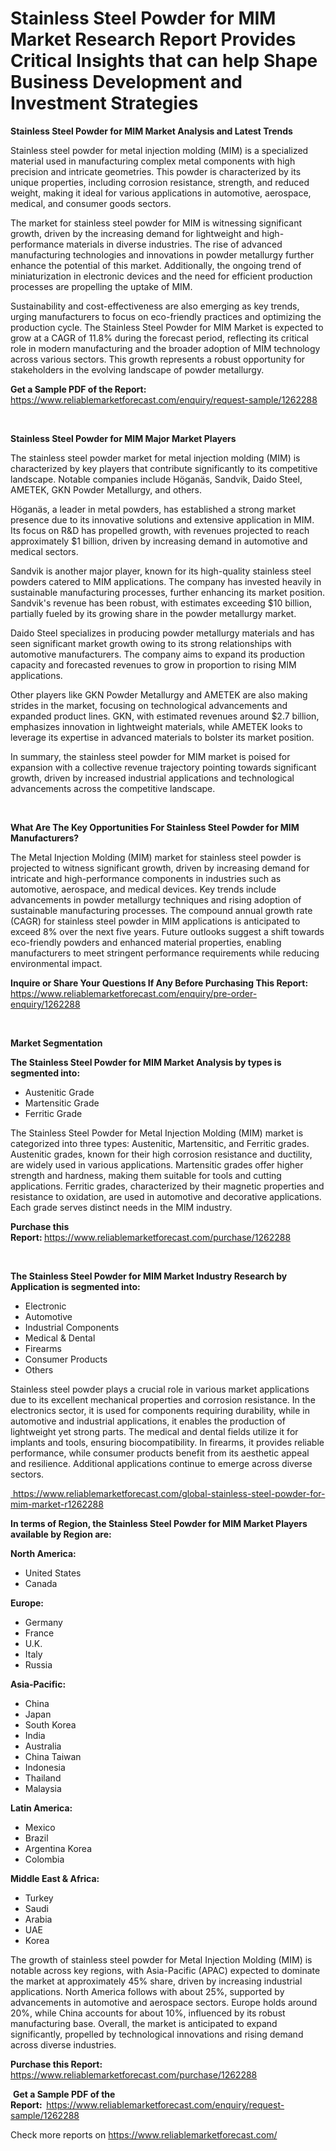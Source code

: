 <p><h1>Stainless Steel Powder for MIM Market Research Report Provides Critical Insights that can help Shape Business Development and Investment Strategies</h1></p><p><strong>Stainless Steel Powder for MIM Market Analysis and Latest Trends</strong></p>
<p><p>Stainless steel powder for metal injection molding (MIM) is a specialized material used in manufacturing complex metal components with high precision and intricate geometries. This powder is characterized by its unique properties, including corrosion resistance, strength, and reduced weight, making it ideal for various applications in automotive, aerospace, medical, and consumer goods sectors.</p><p>The market for stainless steel powder for MIM is witnessing significant growth, driven by the increasing demand for lightweight and high-performance materials in diverse industries. The rise of advanced manufacturing technologies and innovations in powder metallurgy further enhance the potential of this market. Additionally, the ongoing trend of miniaturization in electronic devices and the need for efficient production processes are propelling the uptake of MIM.</p><p>Sustainability and cost-effectiveness are also emerging as key trends, urging manufacturers to focus on eco-friendly practices and optimizing the production cycle. The Stainless Steel Powder for MIM Market is expected to grow at a CAGR of 11.8% during the forecast period, reflecting its critical role in modern manufacturing and the broader adoption of MIM technology across various sectors. This growth represents a robust opportunity for stakeholders in the evolving landscape of powder metallurgy.</p></p>
<p><strong>Get a Sample PDF of the Report:&nbsp;</strong> <a href="https://www.reliablemarketforecast.com/enquiry/request-sample/1262288?utm_campaign=2124&utm_medium=2&utm_source=Github&utm_content=ia&utm_term=02022025&utm_id=stainless-steel-powder-for-mim">https://www.reliablemarketforecast.com/enquiry/request-sample/1262288</a></p>
<p>&nbsp;</p>
<p><strong>Stainless Steel Powder for MIM Major Market Players</strong></p>
<p><p>The stainless steel powder market for metal injection molding (MIM) is characterized by key players that contribute significantly to its competitive landscape. Notable companies include Höganäs, Sandvik, Daido Steel, AMETEK, GKN Powder Metallurgy, and others. </p><p>Höganäs, a leader in metal powders, has established a strong market presence due to its innovative solutions and extensive application in MIM. Its focus on R&D has propelled growth, with revenues projected to reach approximately $1 billion, driven by increasing demand in automotive and medical sectors.</p><p>Sandvik is another major player, known for its high-quality stainless steel powders catered to MIM applications. The company has invested heavily in sustainable manufacturing processes, further enhancing its market position. Sandvik's revenue has been robust, with estimates exceeding $10 billion, partially fueled by its growing share in the powder metallurgy market.</p><p>Daido Steel specializes in producing powder metallurgy materials and has seen significant market growth owing to its strong relationships with automotive manufacturers. The company aims to expand its production capacity and forecasted revenues to grow in proportion to rising MIM applications.</p><p>Other players like GKN Powder Metallurgy and AMETEK are also making strides in the market, focusing on technological advancements and expanded product lines. GKN, with estimated revenues around $2.7 billion, emphasizes innovation in lightweight materials, while AMETEK looks to leverage its expertise in advanced materials to bolster its market position.</p><p>In summary, the stainless steel powder for MIM market is poised for expansion with a collective revenue trajectory pointing towards significant growth, driven by increased industrial applications and technological advancements across the competitive landscape.</p></p>
<p>&nbsp;</p>
<p><strong>What Are The Key Opportunities For Stainless Steel Powder for MIM Manufacturers?</strong></p>
<p><p>The Metal Injection Molding (MIM) market for stainless steel powder is projected to witness significant growth, driven by increasing demand for intricate and high-performance components in industries such as automotive, aerospace, and medical devices. Key trends include advancements in powder metallurgy techniques and rising adoption of sustainable manufacturing processes. The compound annual growth rate (CAGR) for stainless steel powder in MIM applications is anticipated to exceed 8% over the next five years. Future outlooks suggest a shift towards eco-friendly powders and enhanced material properties, enabling manufacturers to meet stringent performance requirements while reducing environmental impact.</p></p>
<p><strong>Inquire or Share Your Questions If Any Before Purchasing This Report:</strong> <a href="https://www.reliablemarketforecast.com/enquiry/pre-order-enquiry/1262288?utm_campaign=2124&utm_medium=2&utm_source=Github&utm_content=ia&utm_term=02022025&utm_id=stainless-steel-powder-for-mim">https://www.reliablemarketforecast.com/enquiry/pre-order-enquiry/1262288</a></p>
<p>&nbsp;</p>
<p><strong>Market Segmentation</strong></p>
<p><strong>The Stainless Steel Powder for MIM Market Analysis by types is segmented into:</strong></p>
<p><ul><li>Austenitic Grade</li><li>Martensitic Grade</li><li>Ferritic Grade</li></ul></p>
<p><p>The Stainless Steel Powder for Metal Injection Molding (MIM) market is categorized into three types: Austenitic, Martensitic, and Ferritic grades. Austenitic grades, known for their high corrosion resistance and ductility, are widely used in various applications. Martensitic grades offer higher strength and hardness, making them suitable for tools and cutting applications. Ferritic grades, characterized by their magnetic properties and resistance to oxidation, are used in automotive and decorative applications. Each grade serves distinct needs in the MIM industry.</p></p>
<p><strong>Purchase this Report:&nbsp;</strong><a href="https://www.reliablemarketforecast.com/purchase/1262288?utm_campaign=2124&utm_medium=2&utm_source=Github&utm_content=ia&utm_term=02022025&utm_id=stainless-steel-powder-for-mim">https://www.reliablemarketforecast.com/purchase/1262288</a></p>
<p>&nbsp;</p>
<p><strong>The Stainless Steel Powder for MIM Market Industry Research by Application is segmented into:</strong></p>
<p><ul><li>Electronic</li><li>Automotive</li><li>Industrial Components</li><li>Medical & Dental</li><li>Firearms</li><li>Consumer Products</li><li>Others</li></ul></p>
<p><p>Stainless steel powder plays a crucial role in various market applications due to its excellent mechanical properties and corrosion resistance. In the electronics sector, it is used for components requiring durability, while in automotive and industrial applications, it enables the production of lightweight yet strong parts. The medical and dental fields utilize it for implants and tools, ensuring biocompatibility. In firearms, it provides reliable performance, while consumer products benefit from its aesthetic appeal and resilience. Additional applications continue to emerge across diverse sectors.</p></p>
<p><a href="https://www.reliablemarketforecast.com/global-stainless-steel-powder-for-mim-market-r1262288?utm_campaign=2124&utm_medium=2&utm_source=Github&utm_content=ia&utm_term=02022025&utm_id=stainless-steel-powder-for-mim">&nbsp;https://www.reliablemarketforecast.com/global-stainless-steel-powder-for-mim-market-r1262288</a></p>
<p><strong>In terms of Region, the Stainless Steel Powder for MIM Market Players available by Region are:</strong></p>
<p>
    <p> <strong> North America: </strong>
        <ul>
            <li>United States</li>
            <li>Canada</li>
        </ul>
        </p> 
    <p> <strong> Europe: </strong>
        <ul>
            <li>Germany</li>
            <li>France</li>
            <li>U.K.</li>
            <li>Italy</li>
            <li>Russia</li>
        </ul>
        </p> 
    <p> <strong> Asia-Pacific: </strong>
        <ul>
            <li>China</li>
            <li>Japan</li>
            <li>South Korea</li>
            <li>India</li>
            <li>Australia</li>
            <li>China Taiwan</li>
            <li>Indonesia</li>
            <li>Thailand</li>
            <li>Malaysia</li>
        </ul>
        </p> 
    <p> <strong> Latin America: </strong>
        <ul>
            <li>Mexico</li>
            <li>Brazil</li>
            <li>Argentina Korea</li>
            <li>Colombia</li>
        </ul>
        </p> 
    <p> <strong> Middle East & Africa: </strong>
        <ul>
            <li>Turkey</li>
            <li>Saudi</li>
            <li>Arabia</li>
            <li>UAE</li>
            <li>Korea</li>
        </ul>
    </p>
    </p>
<p><p>The growth of stainless steel powder for Metal Injection Molding (MIM) is notable across key regions, with Asia-Pacific (APAC) expected to dominate the market at approximately 45% share, driven by increasing industrial applications. North America follows with about 25%, supported by advancements in automotive and aerospace sectors. Europe holds around 20%, while China accounts for about 10%, influenced by its robust manufacturing base. Overall, the market is anticipated to expand significantly, propelled by technological innovations and rising demand across diverse industries.</p></p>
<p><strong>Purchase this Report: </strong><a href="https://www.reliablemarketforecast.com/purchase/1262288?utm_campaign=2124&utm_medium=2&utm_source=Github&utm_content=ia&utm_term=02022025&utm_id=stainless-steel-powder-for-mim">https://www.reliablemarketforecast.com/purchase/1262288</a></p>
<p>&nbsp;<strong>Get a Sample PDF of the Report:&nbsp;&nbsp;</strong><a href="https://www.reliablemarketforecast.com/enquiry/request-sample/1262288?utm_campaign=2124&utm_medium=2&utm_source=Github&utm_content=ia&utm_term=02022025&utm_id=stainless-steel-powder-for-mim">https://www.reliablemarketforecast.com/enquiry/request-sample/1262288</a></p>
<p><strong></strong></p>
<p>Check more reports on <a href="https://www.reliablemarketforecast.com/?utm_campaign=2124&utm_medium=2&utm_source=Github&utm_content=ia&utm_term=02022025&utm_id=stainless-steel-powder-for-mim">https://www.reliablemarketforecast.com/</a></p>